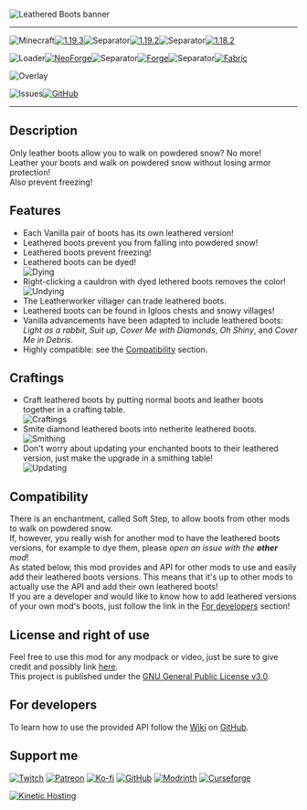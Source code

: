 ![Leathered Boots banner](https://raw.githubusercontent.com/Nyphet/mod-fancy-assets/main/leathered-boots/banner.gif)

---
![Minecraft](https://raw.githubusercontent.com/Nyphet/mod-fancy-assets/main/minecraft/minecraft.svg)[![1.19.3](https://raw.githubusercontent.com/Nyphet/mod-fancy-assets/main/minecraft/1-19-3.svg)](https://modrinth.com/mod/leathered-boots/versions?g=1.19.3)![Separator](https://raw.githubusercontent.com/Nyphet/mod-fancy-assets/main/separator.svg)[![1.19.2](https://raw.githubusercontent.com/Nyphet/mod-fancy-assets/main/minecraft/1-19-2.svg)](https://modrinth.com/mod/leathered-boots/versions?g=1.19.2)![Separator](https://raw.githubusercontent.com/Nyphet/mod-fancy-assets/main/separator.svg)[![1.18.2](https://raw.githubusercontent.com/Nyphet/mod-fancy-assets/main/minecraft/1-18-2.svg)](https://modrinth.com/mod/leathered-boots/versions?g=1.18.2)

![Loader](https://raw.githubusercontent.com/Nyphet/mod-fancy-assets/main/loader/loader.svg)[![NeoForge](https://raw.githubusercontent.com/Nyphet/mod-fancy-assets/main/loader/neoforge.svg)](https://modrinth.com/mod/leathered-boots/versions?l=neoforge)![Separator](https://raw.githubusercontent.com/Nyphet/mod-fancy-assets/main/separator.svg)[![Forge](https://raw.githubusercontent.com/Nyphet/mod-fancy-assets/main/loader/forge.svg)](https://modrinth.com/mod/leathered-boots/versions?l=forge)![Separator](https://raw.githubusercontent.com/Nyphet/mod-fancy-assets/main/separator.svg)[![Fabric](https://raw.githubusercontent.com/Nyphet/mod-fancy-assets/main/loader/fabric.svg)](https://modrinth.com/mod/leathered-boots/versions?l=fabric)

![Overlay](https://raw.githubusercontent.com/Nyphet/mod-fancy-assets/main/side/client-server.svg)

![Issues](https://raw.githubusercontent.com/Nyphet/mod-fancy-assets/main/github/issues.svg)[![GitHub](https://raw.githubusercontent.com/Nyphet/mod-fancy-assets/main/github/github.svg)](https://github.com/Nyphet/leathered-boots/issues)

---
## **Description**
Only leather boots allow you to walk on powdered snow? No more!  
Leather your boots and walk on powdered snow without losing armor protection!  
Also prevent freezing!

## **Features**
- Each Vanilla pair of boots has its own leathered version!  
- Leathered boots prevent you from falling into powdered snow!  
- Leathered boots prevent freezing!  
- Leathered boots can be dyed!  
![Dying](https://raw.githubusercontent.com/Nyphet/mod-fancy-assets/main/leathered-boots/dying.png)  
- Right-clicking a cauldron with dyed lethered boots removes the color!  
![Undying](https://raw.githubusercontent.com/Nyphet/mod-fancy-assets/main/leathered-boots/undying.gif)  
- The Leatherworker villager can trade leathered boots.  
- Leathered boots can be found in Igloos chests and snowy villages!  
- Vanilla advancements have been adapted to include leathered boots: *Light as a rabbit*, *Suit up*, *Cover Me with Diamonds*, *Oh Shiny*, and *Cover Me in Debris*.  
- Highly compatible: see the [Compatibility](https://github.com/Nyphet/leathered-boots#compatibility) section.

## **Craftings**
- Craft leathered boots by putting normal boots and leather boots together in a crafting table.  
![Craftings](https://raw.githubusercontent.com/Nyphet/mod-fancy-assets/main/leathered-boots/craftings.gif)  
- Smite diamond leathered boots into netherite leathered boots.  
![Smithing](https://raw.githubusercontent.com/Nyphet/mod-fancy-assets/main/leathered-boots/smithing.png)  
- Don't worry about updating your enchanted boots to their leathered version, just make the upgrade in a smithing table!  
![Updating](https://raw.githubusercontent.com/Nyphet/mod-fancy-assets/main/leathered-boots/updating.gif)  

## **Compatibility**
There is an enchantment, called Soft Step, to allow boots from other mods to walk on powdered snow.  
If, however, you really wish for another mod to have the leathered boots versions, for example to dye them, please *open an issue with the **other** mod*!  
As stated below, this mod provides and API for other mods to use and easily add their leathered boots versions. This means that it's up to other mods to actually use the API and add their own leathered boots!  
If you are a developer and would like to know how to add leathered versions of your own mod's boots, just follow the link in the [For developers](https://github.com/Nyphet/leathered-boots#for-developers) section!

## **License and right of use**
Feel free to use this mod for any modpack or video, just be sure to give credit and possibly link [here](https://github.com/Nyphet/leathered-boots#readme).  
This project is published under the [GNU General Public License v3.0](https://github.com/Nyphet/leathered-boots/blob/master/LICENSE).

## **For developers**
To learn how to use the provided API follow the [Wiki](https://github.com/Nyphet/leathered-boots/wiki) on [GitHub](https://github.com/Nyphet/leathered-boots).  

## **Support me**
[![Twitch](https://raw.githubusercontent.com/Nyphet/mod-fancy-assets/main/twitch/twitch64.png "Twitch")](https://www.twitch.tv/crystal_spider_)
[![Patreon](https://raw.githubusercontent.com/Nyphet/mod-fancy-assets/main/patreon/patreon64.png "Patreon")](https://www.patreon.com/crystalspider)
[![Ko-fi](https://raw.githubusercontent.com/Nyphet/mod-fancy-assets/main/kofi/kofi64.png "Ko-fi")](https://ko-fi.com/crystalspider)
[![GitHub](https://raw.githubusercontent.com/Nyphet/mod-fancy-assets/main/github/github64.png "My other projects")](https://github.com/Nyphet)
[![Modrinth](https://raw.githubusercontent.com/Nyphet/mod-fancy-assets/main/modrinth/modrinth64.png "Modrinth")](https://modrinth.com/user/Nyphet)
[![Curseforge](https://raw.githubusercontent.com/Nyphet/mod-fancy-assets/main/curseforge/curseforge64.png "Curseforge")](https://www.curseforge.com/members/crystal_spider_/projects)

[![Kinetic Hosting](https://raw.githubusercontent.com/Nyphet/mod-fancy-assets/main/hosting/banner-small.png "Kinetic Hosting")](https://billing.kinetichosting.net/aff.php?aff=122)
